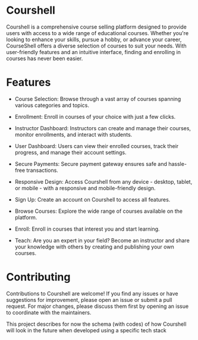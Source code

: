 # Courshell
Courshell is a comprehensive course selling platform designed to provide users with access to a wide range of educational courses. Whether you're looking to enhance your skills, pursue a hobby, 
or advance your career, CourseShell offers a diverse selection of courses to suit your needs. With user-friendly features and an intuitive interface, finding and enrolling in courses has never been easier.

# Features
- Course Selection: Browse through a vast array of courses spanning various categories and topics.
- Enrollment: Enroll in courses of your choice with just a few clicks.
- Instructor Dashboard: Instructors can create and manage their courses, monitor enrollments, and interact with students.
- User Dashboard: Users can view their enrolled courses, track their progress, and manage their account settings.
- Secure Payments: Secure payment gateway ensures safe and hassle-free transactions.
- Responsive Design: Access Courshell from any device - desktop, tablet, or mobile - with a responsive and mobile-friendly design.

- Sign Up: Create an account on Courshell to access all features.
- Browse Courses: Explore the wide range of courses available on the platform.
- Enroll: Enroll in courses that interest you and start learning.
- Teach: Are you an expert in your field? Become an instructor and share your knowledge with others by creating and publishing your own courses.

# Contributing
Contributions to Courshell are welcome! If you find any issues or have suggestions for improvement, please open an issue or submit a pull request.
For major changes, please discuss them first by opening an issue to coordinate with the maintainers.

This project describes for now the schema (with codes) of how Courshell will look in the future when developed using a specific tech stack






